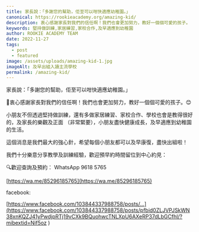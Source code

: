 ```yaml
---
title: 家長說：「多謝您的幫助，佢至可以咁快適應幼稚園。」
canonical: https://rookieacademy.org/amazing-kid/
description: 衷心感謝家長對我們的信任啊！我們也會更加努力，教好一個個可愛的孩子。
keywords: 堅持做訓練,家居練習,家校合作,及早適應到幼稚園
author: ROOKIE ACADEMY TEAM
date: 2022-11-27
tags:
  - post
  - featured
image: /assets/uploads/amazing-kid-1.jpg
imageAlt: 及早出組入讀主流學校
permalink: /amazing-kid/
---
```

家長說：「多謝您的幫助，佢至可以咁快適應幼稚園。」

💖衷心感謝家長對我們的信任啊！我們也會更加努力，教好一個個可愛的孩子。😊

小朋友不但透過堅持做訓練，還有多做家居練習、家校合作、學校也會是教得很好的，及家長的樂觀及正面 （非常緊要），小朋友盡快健康成長，及早適應到幼稚園的生活。

這個消息是我們最大的強心針，希望每個小朋友都可以及早康復，盡快出組啦！

我們十分樂意分享教學及訓練經驗，歡迎預早約時間留位到中心約見：


🔍歡迎查詢及預約： WhatsApp 9618 5765 

[https://wa.me/85296185765](https://wa.me/85296185765)

facebook:

[https://www.facebook.com/103844337988758/posts/...](https://www.facebook.com/103844337988758/posts/pfbid0ZLJVPJSkWN38xnKQZJ41yPwdjpRTj19vCXk9BQuohwcTNLXpU6AXeRP37dLbGCfhl/?mibextid=Nif5oz
)